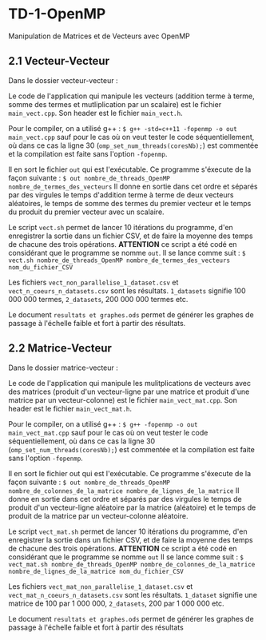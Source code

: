 # TD-1-OpenMP
Manipulation de Matrices et de Vecteurs avec OpenMP

## 2.1 Vecteur-Vecteur

Dans le dossier vecteur-vecteur :

Le code de l'application qui manipule les vecteurs (addition terme à terme, somme des termes et mutliplication par un scalaire) est le fichier `main_vect.cpp`.
Son header est le fichier `main_vect.h`.

Pour le compiler, on a utilisé g++ :
`$ g++ -std=c++11 -fopenmp -o out main_vect.cpp`
sauf pour le cas où on veut tester le code séquentiellement, où dans ce cas la ligne 30 (`omp_set_num_threads(coresNb);`) est commentée et la compilation est faite sans l'option `-fopenmp`.

Il en sort le fichier `out` qui est l'exécutable. 
Ce programme s'éxecute de la façon suivante : 
`$ out nombre_de_threads_OpenMP nombre_de_termes_des_vecteurs`
Il donne en sortie dans cet ordre et séparés par des virgules le temps d'addition terme à terme de deux vecteurs aléatoires, le temps de somme des termes du premier vecteur et le temps du produit du premier vecteur avec un scalaire.

Le script `vect.sh` permet de lancer 10 itérations du programme, d'en enregistrer la sortie dans un fichier CSV, et de faire la moyenne des temps de chacune des trois opérations.
**ATTENTION** ce script a été codé en considérant que le programme se nomme `out`.
Il se lance comme suit :
`$ vect.sh nombre_de_threads_OpenMP nombre_de_termes_des_vecteurs nom_du_fichier_CSV`

Les fichiers `vect_non_parallelise_1_dataset.csv` et `vect_n_coeurs_n_datasets.csv` sont les résultats.
`1_datasets` signifie 100 000 000 termes, `2_datasets`, 200 000 000 termes etc.

Le document `resultats et graphes.ods` permet de générer les graphes de passage à l'échelle faible et fort à partir des résultats.

## 2.2 Matrice-Vecteur

Dans le dossier matrice-vecteur :

Le code de l'application qui manipule les mulitplications de vecteurs avec des matrices (produit d'un vecteur-ligne par une matrice et produit d'une matrice par un vecteur-colonne) est le fichier `main_vect_mat.cpp`. 
Son header est le fichier `main_vect_mat.h`.

Pour le compiler, on a utilisé g++ :
`$ g++ -fopenmp -o out main_vect_mat.cpp`
sauf pour le cas où on veut tester le code séquentiellement, où dans ce cas la ligne 30 (`omp_set_num_threads(coresNb);`) est commentée et la compilation est faite sans l'option `-fopenmp`.

Il en sort le fichier out qui est l'exécutable. 
Ce programme s'éxecute de la façon suivante : 
`$ out nombre_de_threads_OpenMP nombre_de_colonnes_de_la_matrice nombre_de_lignes_de_la_matrice`
Il donne en sortie dans cet ordre et séparés par des virgules le temps de produit d'un vecteur-ligne aléatoire par la matrice (aléatoire) et le temps de produit de la matrice par un vecteur-colonne aléatoire.

Le script `vect_mat.sh` permet de lancer 10 itérations du programme, d'en enregistrer la sortie dans un fichier CSV, et de faire la moyenne des temps de chacune des trois opérations.
**ATTENTION** ce script a été codé en considérant que le programme se nomme `out`
Il se lance comme suit :
`$ vect_mat.sh nombre_de_threads_OpenMP nombre_de_colonnes_de_la_matrice nombre_de_lignes_de_la_matrice nom_du_fichier_CSV`

Les fichiers `vect_mat_non_parallelise_1_dataset.csv` et `vect_mat_n_coeurs_n_datasets.csv` sont les résultats.
`1_dataset` signifie une matrice de 100 par 1 000 000, `2_datasets`, 200 par 1 000 000 etc.

Le document `resultats et graphes.ods` permet de générer les graphes de passage à l'échelle faible et fort à partir des résultats
